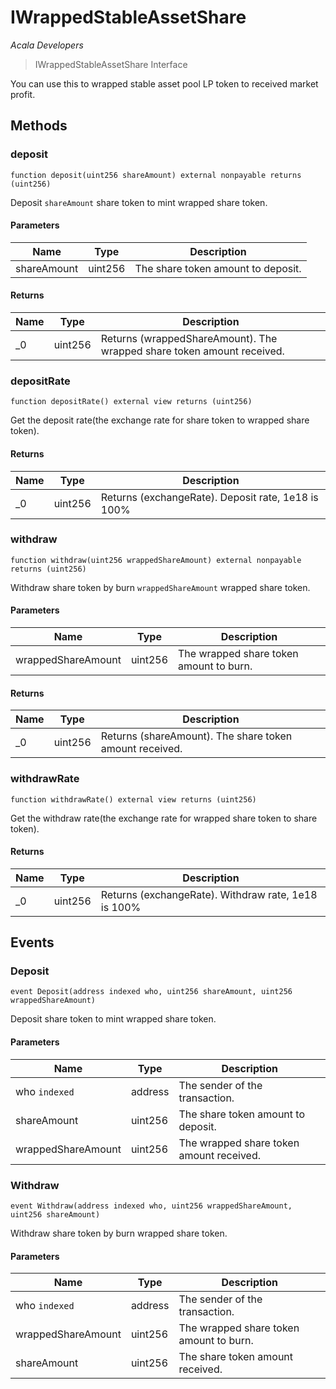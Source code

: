 # IWrappedStableAssetShare

*Acala Developers*

> IWrappedStableAssetShare Interface

You can use this to wrapped stable asset pool LP token to received market profit.



## Methods

### deposit

```solidity
function deposit(uint256 shareAmount) external nonpayable returns (uint256)
```

Deposit `shareAmount` share token to mint wrapped share token.



#### Parameters

| Name | Type | Description |
|---|---|---|
| shareAmount | uint256 | The share token amount to deposit. |

#### Returns

| Name | Type | Description |
|---|---|---|
| _0 | uint256 | Returns (wrappedShareAmount). The wrapped share token amount received. |

### depositRate

```solidity
function depositRate() external view returns (uint256)
```

Get the deposit rate(the exchange rate for share token to wrapped share token).




#### Returns

| Name | Type | Description |
|---|---|---|
| _0 | uint256 | Returns (exchangeRate). Deposit rate, 1e18 is 100% |

### withdraw

```solidity
function withdraw(uint256 wrappedShareAmount) external nonpayable returns (uint256)
```

Withdraw share token by burn `wrappedShareAmount` wrapped share token.



#### Parameters

| Name | Type | Description |
|---|---|---|
| wrappedShareAmount | uint256 | The wrapped share token amount to burn. |

#### Returns

| Name | Type | Description |
|---|---|---|
| _0 | uint256 | Returns (shareAmount). The share token amount received. |

### withdrawRate

```solidity
function withdrawRate() external view returns (uint256)
```

Get the withdraw rate(the exchange rate for wrapped share token to share token).




#### Returns

| Name | Type | Description |
|---|---|---|
| _0 | uint256 | Returns (exchangeRate). Withdraw rate, 1e18 is 100% |



## Events

### Deposit

```solidity
event Deposit(address indexed who, uint256 shareAmount, uint256 wrappedShareAmount)
```

Deposit share token to mint wrapped share token.



#### Parameters

| Name | Type | Description |
|---|---|---|
| who `indexed` | address | The sender of the transaction. |
| shareAmount  | uint256 | The share token amount to deposit. |
| wrappedShareAmount  | uint256 | The wrapped share token amount received. |

### Withdraw

```solidity
event Withdraw(address indexed who, uint256 wrappedShareAmount, uint256 shareAmount)
```

Withdraw share token by burn wrapped share token.



#### Parameters

| Name | Type | Description |
|---|---|---|
| who `indexed` | address | The sender of the transaction. |
| wrappedShareAmount  | uint256 | The wrapped share token amount to burn. |
| shareAmount  | uint256 | The share token amount received. |



